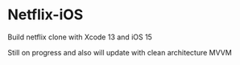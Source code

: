 # Netflix-iOS
Build netflix clone with Xcode 13 and iOS 15

Still on progress and also will update with clean architecture MVVM
